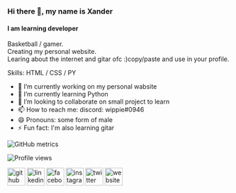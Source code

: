 ### Hi there 👋, my name is Xander
#### I am learning developer
Basketball / gamer. <br/>
Creating my personal website.<br/>
Learing about the internet and gitar ofc :)copy/paste and use in your profile.

Skills: HTML / CSS / PY

- 🔭 I’m currently working on my personal wabsite  
- 🌱 I’m currently learning Python 
- 👯 I’m looking to collaborate on small project to learn  
- 📫 How to reach me: discord: wippie#0946 
- 😄 Pronouns: some form of male 
- ⚡ Fun fact: I'm also learning gitar 


![GitHub metrics](https://metrics.lecoq.io/XWippie)  

![Profile views](https://gpvc.arturio.dev/XWippie)  


[<img src='https://cdn.jsdelivr.net/npm/simple-icons@3.0.1/icons/github.svg' alt='github' height='40'>](https://github.com/XWippie)  [<img src='https://cdn.jsdelivr.net/npm/simple-icons@3.0.1/icons/linkedin.svg' alt='linkedin' height='40'>](https://www.linkedin.com/in/xander-waeghe-698795203/)  [<img src='https://cdn.jsdelivr.net/npm/simple-icons@3.0.1/icons/facebook.svg' alt='facebook' height='40'>](https://www.facebook.com/profile.php?id=100009810242428)  [<img src='https://cdn.jsdelivr.net/npm/simple-icons@3.0.1/icons/instagram.svg' alt='instagram' height='40'>](https://www.instagram.com/XWippie/)  [<img src='https://cdn.jsdelivr.net/npm/simple-icons@3.0.1/icons/twitter.svg' alt='twitter' height='40'>](https://twitter.com/XanderWaeghe)  [<img src='https://cdn.jsdelivr.net/npm/simple-icons@3.0.1/icons/icloud.svg' alt='website' height='40'>](https://xanderw.com)  
